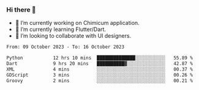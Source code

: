 ### Hi there 👋

<!--
**devcat37/devcat37** is a ✨ _special_ ✨ repository because its `README.md` (this file) appears on your GitHub profile.-->


- 🔭 I’m currently working on Chimicum application.
- 🌱 I’m currently learning Flutter/Dart.
- 👯 I’m looking to collaborate with UI designers.
<!-- - 🤔 I’m looking for help with ... -->

<!--START_SECTION:waka-->

```txt
From: 09 October 2023 - To: 16 October 2023

Python           12 hrs 10 mins  ██████████████░░░░░░░░░░░   55.89 %
Dart             9 hrs 20 mins   ██████████▓░░░░░░░░░░░░░░   42.87 %
XML              4 mins          ░░░░░░░░░░░░░░░░░░░░░░░░░   00.37 %
GDScript         3 mins          ░░░░░░░░░░░░░░░░░░░░░░░░░   00.26 %
Groovy           2 mins          ░░░░░░░░░░░░░░░░░░░░░░░░░   00.21 %
```

<!--END_SECTION:waka-->
